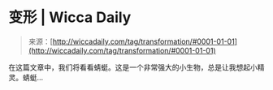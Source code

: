 <!--yml

分类：未分类

日期：2024年06月12日 18:24:53

-->

# 变形 | Wicca Daily

> 来源：[http://wiccadaily.com/tag/transformation/#0001-01-01](http://wiccadaily.com/tag/transformation/#0001-01-01)

在这篇文章中，我们将看看蜻蜓。这是一个非常强大的小生物，总是让我想起小精灵。蜻蜓...
